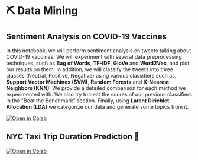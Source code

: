 # ⛏️ Data Mining 

## Sentiment Analysis on COVID-19 Vaccines 

In this notebook, we will perform sentiment analysis on tweets talking about COVID-19 vaccines. We will experiment with several data preprocessing techniques, such as **Bag of Words**, **TF-IDF**, **GloVe** and **Word2Vec**, and plot our results on them. In addition, we will classify the tweets into three classes (Neutral, Positive, Negative) using various classifiers such as, **Support Vector Machines (SVM)**, **Random Forests** and **K-Nearest Neighbors (KNN)**. We provide a detailed comparison for each method we experimented with. We also try to beat the scores of our previous classifiers in the "Beat the Benchmark” section. Finally, using **Latent Dirichlet Allocation (LDA)** we categorize our data and generate some topics from it. 

[![Open in Colab](https://colab.research.google.com/assets/colab-badge.svg)](https://colab.research.google.com/drive/11ZhZg9TyoFGp3pxKvzGpi0gYkh7wZsMT?usp=sharing)

## NYC Taxi Trip Duration Prediction 🚕

[![Open in Colab](https://colab.research.google.com/assets/colab-badge.svg)](https://colab.research.google.com/drive/1LF3m_psM8vAgzl_J1V6yr-inq2Xh5ki1?usp=sharing) 

